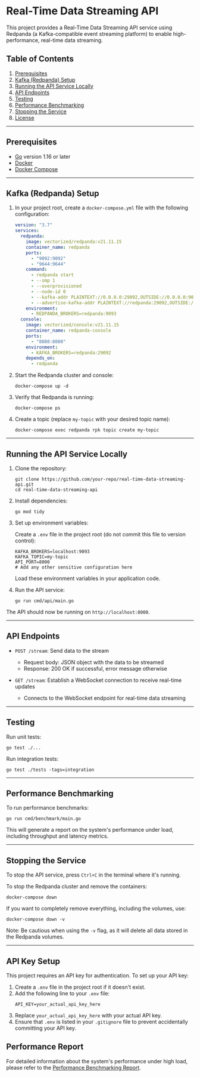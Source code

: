 # Real-Time Data Streaming API

This project provides a Real-Time Data Streaming API service using Redpanda (a Kafka-compatible event streaming platform) to enable high-performance, real-time data streaming.

## Table of Contents

1. [Prerequisites](#prerequisites)
2. [Kafka (Redpanda) Setup](#kafka-redpanda-setup)
3. [Running the API Service Locally](#running-the-api-service-locally)
4. [API Endpoints](#api-endpoints)
5. [Testing](#testing)
6. [Performance Benchmarking](#performance-benchmarking)
7. [Stopping the Service](#stopping-the-service)
8. [License](#license)

---

## Prerequisites

- [Go](https://golang.org/) version 1.16 or later
- [Docker](https://www.docker.com/)
- [Docker Compose](https://docs.docker.com/compose/)

---

## Kafka (Redpanda) Setup

1. In your project root, create a `docker-compose.yml` file with the following configuration:

   ```yaml
   version: "3.7"
   services:
     redpanda:
       image: vectorized/redpanda:v21.11.15
       container_name: redpanda
       ports:
         - "9092:9092"
         - "9644:9644"
       command:
         - redpanda start
         - --smp 1
         - --overprovisioned
         - --node-id 0
         - --kafka-addr PLAINTEXT://0.0.0.0:29092,OUTSIDE://0.0.0.0:9092
         - --advertise-kafka-addr PLAINTEXT://redpanda:29092,OUTSIDE://localhost:9092
       environment:
         - REDPANDA_BROKERS=redpanda:9093
     console:
       image: vectorized/console:v21.11.15
       container_name: redpanda-console
       ports:
         - "8080:8080"
       environment:
         - KAFKA_BROKERS=redpanda:29092
       depends_on:
         - redpanda
   ```

2. Start the Redpanda cluster and console:

   ```
   docker-compose up -d
   ```

3. Verify that Redpanda is running:

   ```
   docker-compose ps
   ```

4. Create a topic (replace `my-topic` with your desired topic name):

   ```
   docker-compose exec redpanda rpk topic create my-topic
   ```

---

## Running the API Service Locally

1. Clone the repository:

   ```
   git clone https://github.com/your-repo/real-time-data-streaming-api.git
   cd real-time-data-streaming-api
   ```

2. Install dependencies:

   ```
   go mod tidy
   ```

3. Set up environment variables:

   Create a `.env` file in the project root (do not commit this file to version control):

   ```
   KAFKA_BROKERS=localhost:9093
   KAFKA_TOPIC=my-topic
   API_PORT=8000
   # Add any other sensitive configuration here
   ```

   Load these environment variables in your application code.

4. Run the API service:

   ```
   go run cmd/api/main.go
   ```

The API should now be running on `http://localhost:8000`.

---

## API Endpoints

- `POST /stream`: Send data to the stream

  - Request body: JSON object with the data to be streamed
  - Response: 200 OK if successful, error message otherwise

- `GET /stream`: Establish a WebSocket connection to receive real-time updates
  - Connects to the WebSocket endpoint for real-time data streaming

---

## Testing

Run unit tests:

```
go test ./...
```

Run integration tests:

```
go test ./tests -tags=integration
```

---

## Performance Benchmarking

To run performance benchmarks:

```
go run cmd/benchmark/main.go
```

This will generate a report on the system's performance under load, including throughput and latency metrics.

---

## Stopping the Service

To stop the API service, press `Ctrl+C` in the terminal where it's running.

To stop the Redpanda cluster and remove the containers:

```
docker-compose down
```

If you want to completely remove everything, including the volumes, use:

```
docker-compose down -v
```

Note: Be cautious when using the `-v` flag, as it will delete all data stored in the Redpanda volumes.

---

## API Key Setup

This project requires an API key for authentication. To set up your API key:

1. Create a `.env` file in the project root if it doesn't exist.
2. Add the following line to your `.env` file:
   ```
   API_KEY=your_actual_api_key_here
   ```
3. Replace `your_actual_api_key_here` with your actual API key.
4. Ensure that `.env` is listed in your `.gitignore` file to prevent accidentally committing your API key.

## Performance Report

For detailed information about the system's performance under high load, please refer to the [Performance Benchmarking Report](PERFORMANCE_REPORT.md).
